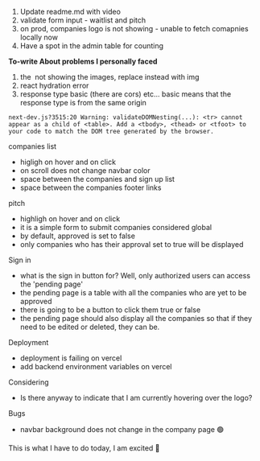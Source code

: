 1. Update readme.md with video
2. validate form input - waitlist and pitch
3. on prod, companies logo is not showing - unable to fetch comapnies locally now
4. Have a spot in the admin table for counting


**To-write About problems I personally faced**

1. the <Image/> not showing the images, replace instead with img
2. react hydration error
3. response type basic (there are cors) etc... basic means that the response type is from the same origin

```
next-dev.js?3515:20 Warning: validateDOMNesting(...): <tr> cannot appear as a child of <table>. Add a <tbody>, <thead> or <tfoot> to your code to match the DOM tree generated by the browser.
```

companies list
- higligh on hover and on click
- on scroll does not change navbar color
- space between the companies and sign up list
- space between the companies footer links

pitch
- highligh on hover and on click
- it is a simple form to submit companies considered global
- by default, approved is set to false
- only companies who has their approval set to true will be displayed

Sign in
- what is the sign in button for? Well, only authorized users can access the 'pending page'
- the pending page is a table with all the companies who are yet to be approved
- there is going to be a button to click them true or false
- the pending page should also display all the companies so that if they need to be edited or deleted, they can be.

Deployment
- deployment is failing on vercel
- add backend environment variables on vercel

Considering
- Is there anyway to indicate that I am currently hovering over the logo?

Bugs
- navbar background does not change in the company page 🟢

This is what I have to do today, I am excited 🍵